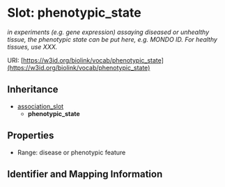 # Slot: phenotypic_state
_in experiments (e.g. gene expression) assaying diseased or unhealthy tissue, the phenotypic state can be put here, e.g. MONDO ID. For healthy tissues, use XXX._


URI: [https://w3id.org/biolink/vocab/phenotypic_state](https://w3id.org/biolink/vocab/phenotypic_state)




## Inheritance

* [association_slot](association_slot.md)
    * **phenotypic_state**



## Properties

 * Range: disease or phenotypic feature



## Identifier and Mapping Information





